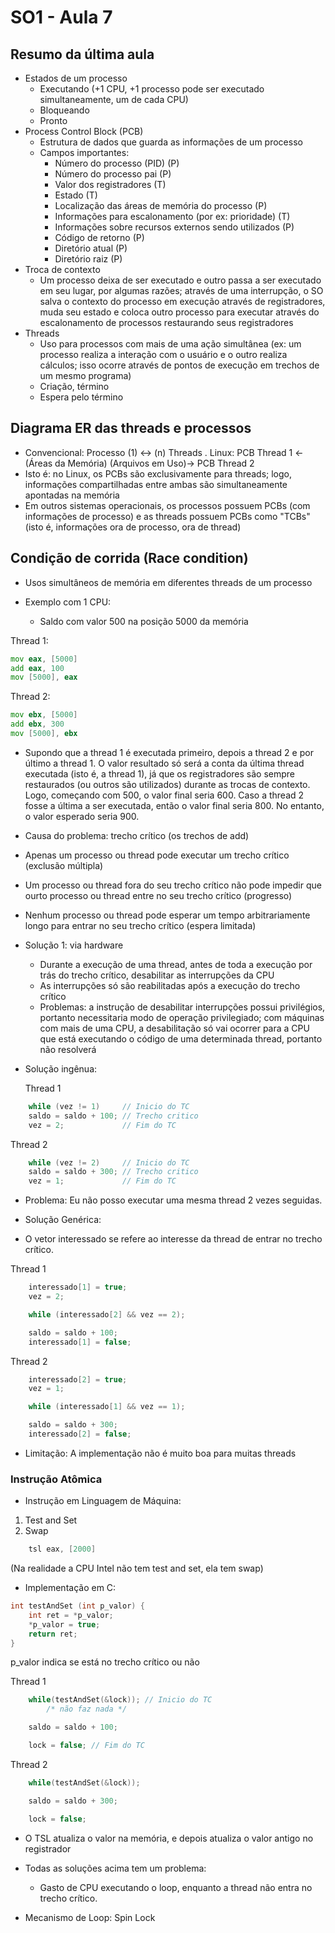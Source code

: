 # SO1 - Aula 7

## Resumo da última aula
- Estados de um processo
    - Executando (+1 CPU, +1 processo pode ser executado simultaneamente, um de cada CPU)
    - Bloqueando
    - Pronto
- Process Control Block (PCB)
    - Estrutura de dados que guarda as informações de um processo
    - Campos importantes:
        - Número do processo (PID) (P)
        - Número do processo pai (P)
        - Valor dos registradores (T)
        - Estado (T)
        - Localização das áreas de memória do processo (P)
        - Informações para escalonamento (por ex: prioridade) (T)
        - Informações sobre recursos externos sendo utilizados (P)
        - Código de retorno (P)
        - Diretório atual (P)
        - Diretório raiz (P)
- Troca de contexto
    - Um processo deixa de ser executado e outro passa a ser executado em seu lugar, por algumas razões; através de uma interrupção, o SO salva o contexto do processo em execução através de registradores, muda seu estado e coloca outro processo para executar através do escalonamento de processos restaurando seus registradores
- Threads
    - Uso para processos com mais de uma ação simultânea (ex: um processo realiza a interação com o usuário e o outro realiza cálculos; isso ocorre através de pontos de execução em trechos de um mesmo programa)
    - Criação, término
    - Espera pelo término

## Diagrama ER das threads e processos
- Convencional: Processo (1) <-> (n) Threads
. Linux: PCB Thread 1 <- (Áreas da Memória) (Arquivos em Uso)-> PCB Thread 2
- Isto é: no Linux, os PCBs são exclusivamente para threads; logo, informações compartilhadas entre ambas são simultaneamente apontadas na memória
- Em outros sistemas operacionais, os processos possuem PCBs (com informações de processo) e as threads possuem PCBs como "TCBs" (isto é, informações ora de processo, ora de thread)

## Condição de corrida (Race condition)

- Usos simultâneos de memória em diferentes threads de um processo

- Exemplo com 1 CPU:
    - Saldo com valor 500 na posição 5000 da memória

Thread 1:
```asm
mov eax, [5000]
add eax, 100
mov [5000], eax
```
Thread 2:
```asm
mov ebx, [5000]
add ebx, 300
mov [5000], ebx
```

- Supondo que a thread 1 é executada primeiro, depois a thread 2 e por último a thread 1. O valor resultado só será a conta da última thread executada (isto é, a thread 1), já que os registradores são sempre restaurados (ou outros são utilizados) durante as trocas de contexto. Logo, começando com 500, o valor final seria 600. Caso a thread 2 fosse a última a ser executada, então o valor final seria 800. No entanto, o valor esperado seria 900.
- Causa do problema: trecho crítico (os trechos de add)
- Apenas um processo ou thread pode executar um trecho crítico (exclusão múltipla)
- Um processo ou thread fora do seu trecho crítico não pode impedir que ourto processo ou thread entre no seu trecho crítico (progresso)
- Nenhum processo ou thread pode esperar um tempo arbitrariamente longo para entrar no seu trecho crítico (espera limitada)

- Solução 1: via hardware
    - Durante a execução de uma thread, antes de toda a execução por trás do trecho crítico, desabilitar as interrupções da CPU
    - As interrupções só são reabilitadas após a execução do trecho crítico
    - Problemas: a instrução de desabilitar interrupções possui privilégios, portanto necessitaria modo de operação privilegiado; com máquinas com mais de uma CPU, a desabilitação só vai ocorrer para a CPU que está executando o código de uma determinada thread, portanto não resolverá

- Solução ingênua:

  Thread 1 
    
```c
    while (vez != 1)     // Inicio do TC
    saldo = saldo + 100; // Trecho critico
    vez = 2;             // Fim do TC
```

  Thread 2
  
```c
    while (vez != 2)     // Inicio do TC
    saldo = saldo + 300; // Trecho critico
    vez = 1;             // Fim do TC
```

- Problema: Eu não posso executar uma mesma thread 2 vezes seguidas.

- Solução Genérica:

- O vetor interessado se refere ao interesse da thread de entrar no trecho crítico. 

Thread 1

```c
    interessado[1] = true;
    vez = 2;

    while (interessado[2] && vez == 2);

    saldo = saldo + 100;
    interessado[1] = false;
```

Thread 2

```c
    interessado[2] = true;
    vez = 1;

    while (interessado[1] && vez == 1);

    saldo = saldo + 300;
    interessado[2] = false;
```

- Limitação: A implementação não é muito boa para muitas threads

### Instrução Atômica

- Instrução em Linguagem de Máquina: 

1) Test and Set
2) Swap

```as
    tsl eax, [2000]
```
(Na realidade a CPU Intel não tem test and set, ela tem swap)


- Implementação em C:

```c
int testAndSet (int p_valor) {
    int ret = *p_valor;
    *p_valor = true;
    return ret;
}
```
p_valor indica se está no trecho crítico ou não

Thread 1

```c
    while(testAndSet(&lock)); // Inicio do TC
        /* não faz nada */

    saldo = saldo + 100;

    lock = false; // Fim do TC
```

Thread 2

```c
    while(testAndSet(&lock));

    saldo = saldo + 300;

    lock = false;
```

- O TSL atualiza o valor na memória, e depois atualiza o valor antigo no registrador


- Todas as soluções acima tem um problema:
    - Gasto de CPU executando o loop, enquanto a thread não entra no trecho crítico.

- Mecanismo de Loop: Spin Lock